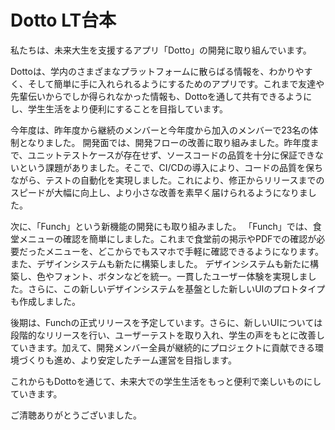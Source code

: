 # Dotto LT台本

私たちは、未来大生を支援するアプリ「Dotto」の開発に取り組んでいます。

Dottoは、学内のさまざまなプラットフォームに散らばる情報を、わかりやすく、そして簡単に手に入れられるようにするためのアプリです。これまで友達や先輩伝いからでしか得られなかった情報も、Dottoを通して共有できるようにし、学生生活をより便利にすることを目指しています。

今年度は、昨年度から継続のメンバーと今年度から加入のメンバーで23名の体制となりました。
開発面では、開発フローの改善に取り組みました。昨年度まで、ユニットテストケースが存在せず、ソースコードの品質を十分に保証できないという課題がありました。そこで、CI/CDの導入により、コードの品質を保ちながら、テストの自動化を実現しました。これにより、修正からリリースまでのスピードが大幅に向上し、より小さな改善を素早く届けられるようになりました。

次に、「Funch」という新機能の開発にも取り組みました。
「Funch」では、食堂メニューの確認を簡単にしました。これまで食堂前の掲示やPDFでの確認が必要だったメニューを、どこからでもスマホで手軽に確認できるようになります。
また、デザインシステムも新たに構築しました。
デザインシステムも新たに構築し、色やフォント、ボタンなどを統一。一貫したユーザー体験を実現しました。さらに、この新しいデザインシステムを基盤とした新しいUIのプロトタイプも作成しました。

後期は、Funchの正式リリースを予定しています。さらに、新しいUIについては段階的なリリースを行い、ユーザーテストを取り入れ、学生の声をもとに改善していきます。加えて、開発メンバー全員が継続的にプロジェクトに貢献できる環境づくりも進め、より安定したチーム運営を目指します。

これからもDottoを通じて、未来大での学生生活をもっと便利で楽しいものにしていきます。

ご清聴ありがとうございました。
